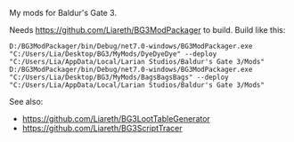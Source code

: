 My mods for Baldur's Gate 3.

Needs https://github.com/Liareth/BG3ModPackager to build. Build like this:

`D:/BG3ModPackager/bin/Debug/net7.0-windows/BG3ModPackager.exe "C:/Users/Lia/Desktop/BG3/MyMods/DyeDyeDye" --deploy "C:/Users/Lia/AppData/Local/Larian Studios/Baldur's Gate 3/Mods"`   
`D:/BG3ModPackager/bin/Debug/net7.0-windows/BG3ModPackager.exe "C:/Users/Lia/Desktop/BG3/MyMods/BagsBagsBags" --deploy "C:/Users/Lia/AppData/Local/Larian Studios/Baldur's Gate 3/Mods"`

See also:

- https://github.com/Liareth/BG3LootTableGenerator
- https://github.com/Liareth/BG3ScriptTracer

